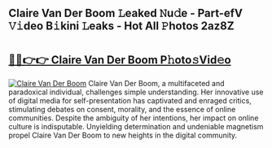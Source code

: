 ## Claire Van Der Boom 𝙻eaked 𝙽u𝚍e - Part-efV 𝚅𝚒deo B𝚒kini 𝙻eaks - Hot All 𝙿hotos 2az8Z

# <h2><a href="http://ld3jen.urlbe.top/?page=Claire+Van+Der+Boom">🔗🔗👉👉 Claire Van Der Boom P𝚑oto𝚜Vid𝚎o</a></h2>

[![Claire Van Der Boom](https://i.imgur.com/eBuTRDB.gif)](http://ld3jen.urlbe.top/?page=Claire+Van+Der+Boom)
Claire Van Der Boom, a multifaceted and paradoxical individual, challenges simple understanding. Her innovative use of digital media for self-presentation has captivated and enraged critics, stimulating debates on consent, morality, and the essence of online communities. Despite the ambiguity of her intentions, her impact on online culture is indisputable. Unyielding determination and undeniable magnetism propel Claire Van Der Boom to new heights in the digital community.
